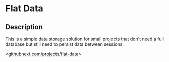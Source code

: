 # Flat Data

## Description

This is a simple data storage solution for small projects that don't need a full database but still need to persist data between sessions.

<[githubnext.com/projects/flat-data](https://githubnext.com/projects/flat-data)>

